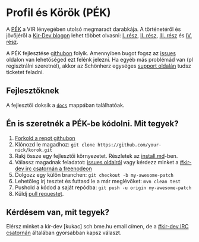 # Profil és Körök (PÉK)

A [PÉK][1] a VIR lényegében utolsó megmaradt darabkája. A történetéről és
jövőjéről a [Kir-Dev blogon][2] lehet többet olvasni:
[I. rész][3], [II. rész][4], [III. rész][5] és [IV. rész][6].

A PÉK fejlesztése [githubon][7] folyik. Amennyiben bugot fogsz az [issues][8]
oldalon van lehetőséged ezt felénk jelezni. Ha egyéb más problémád van (pl
regisztrálni szeretnél), akkor az Schönherz egységes [support oldalán][9] tudsz
ticketet feladni.

## Fejlesztőknek

A fejlesztői doksik a [`docs`](docs/) mappában találhatóak.

## Én is szeretnék a PÉK-be kódolni. Mit tegyek?

1. [Forkold a repot githubon](https://github.com/kir-dev/korok/fork)
2. Klónozd le magadhoz: `git clone https://github.com/your-nick/korok.git`
3. Rakj össze egy fejlesztői környezetet. Részletek az [install.md](docs/install.md)-ben.
4. Válassz magadnak feladatot: [issues oldalról][8] vagy kérdezz minket a [#kir-dev irc csatornán a freenodeon][10]
5. Dolgozz egy külön branchen: `git checkout -b my-awesome-patch`
6. Lehetőleg írj tesztet és futtasd le a már meglévőket: `mvn clean test`
6. Pushold a kódod a saját repódba: `git push -u origin my-awesome-patch`
8. Küldj [pull requestet](https://github.com/kir-dev/korok/pulls).

## Kérdésem van, mit tegyek?

Elérsz minket a kir-dev [kukac] sch.bme.hu email címen, de a [#kir-dev IRC csatornán][10]
általában gyorsabban kapsz választ.

[1]: https://korok.sch.bme.hu
[2]: http://kir-dev.sch.bme.hu
[3]: http://kir-dev.sch.bme.hu/pek/2014/01/23/pek-jelen-es-jovo-i/
[4]: http://kir-dev.sch.bme.hu/pek/2014/01/25/pek-jelen-es-jovo-ii/
[5]: http://kir-dev.sch.bme.hu/pek/2014/01/27/pek-jelen-es-jovo-iii/
[6]: http://kir-dev.sch.bme.hu/pek/2014/01/29/pek-jelen-es-jovo-iv/
[7]: https://github.com/kir-dev/korok
[8]: https://github.com/kir-dev/korok/issues
[9]: http://support.sch.bme.hu/
[10]: http://webchat.freenode.net/?channels=kir-dev
